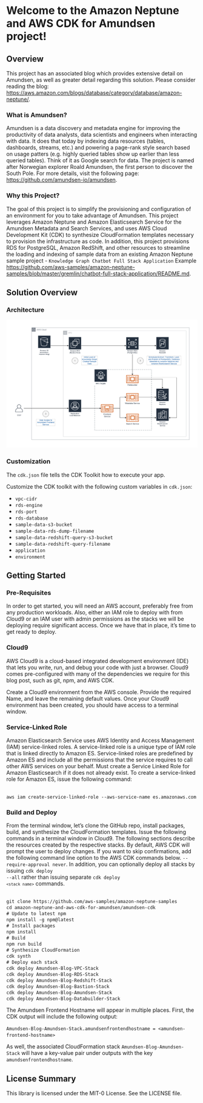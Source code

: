 # Welcome to the Amazon Neptune and AWS CDK for Amundsen project!

## Overview

This project has an associated blog which provides extensive detail on Amundsen, as well as greater detail regarding this solution. Please consider reading the blog: https://aws.amazon.com/blogs/database/category/database/amazon-neptune/.

### What is Amundsen?

Amundsen is a data discovery and metadata engine for improving the productivity of data analysts, data scientists and engineers when interacting with data. It does that today by indexing data resources (tables, dashboards, streams, etc.) and powering a page-rank style search based on usage patters (e.g. highly queried tables show up earlier than less queried tables). Think of it as Google search for data. The project is named after Norwegian explorer Roald Amundsen, the first person to discover the South Pole. For more details, visit the following page: https://github.com/amundsen-io/amundsen.

### Why this Project?

The goal of this project is to simplify the provisioning and configuration of an environment for you to take advantage of Amundsen. This project leverages Amazon Neptune and Amazon Elasticsearch Service for the Amundsen Metadata and Search Services, and uses AWS Cloud Development Kit (CDK) to synthesize CloudFormation templates necessary to provision the infrastructure as code. In addition, this project provisions RDS for PostgreSQL, Amazon RedShift, and other resources to streamline the loading and indexing of sample data from an existing Amazon Neptune sample project - `Knowledge Graph Chatbot Full Stack Application` Example https://github.com/aws-samples/amazon-neptune-samples/blob/master/gremlin/chatbot-full-stack-application/README.md. 

## Solution Overview

### Architecture

<img src="./images/amazon-neptune-and-aws-cdk-for-amundsen-solution overview.png">

### Customization

The `cdk.json` file tells the CDK Toolkit how to execute your app.

Customize the CDK toolkit with the following custom variables in `cdk.json`:
<ul>
    <li><code>vpc-cidr</code></li>
    <li><code>rds-engine</code></li>
    <li><code>rds-port</code></li>
    <li><code>rds-database</code></li>
    <li><code>sample-data-s3-bucket</code></li>
    <li><code>sample-data-rds-dump-filename</code></li>
    <li><code>sample-data-redshift-query-s3-bucket</code></li>
    <li><code>sample-data-redshift-query-filename</code></li>
    <li><code>application</code></li>
    <li><code>environment</code></li>
</ul>

## Getting Started

### Pre-Requisites

In order to get started, you will need an AWS account, preferably free from any production workloads. Also, either an IAM role to deploy with from Cloud9 or an IAM user with admin permissions as the stacks we will be deploying require significant access.
Once we have that in place, it’s time to get ready to deploy.

### Cloud9
AWS Cloud9 is a cloud-based integrated development environment (IDE) that lets you write, run, and debug your code with just a browser. Cloud9 comes pre-configured with many of the dependencies we require for this blog post, such as git, npm, and AWS CDK.

Create a Cloud9 environment from the AWS console. Provide the required Name, and leave the remaining default values. Once your Cloud9 environment has been created, you should have access to a terminal window.

### Service-Linked Role

Amazon Elasticsearch Service uses AWS Identity and Access Management (IAM) service-linked roles. A service-linked role is a unique type of IAM role that is linked directly to Amazon ES. Service-linked roles are predefined by Amazon ES and include all the permissions that the service requires to call other AWS services on your behalf. Must create a Service Linked Role for Amazon Elasticsearch if it does not already exist. To create a service-linked role for Amazon ES, issue the following command:

<pre><code>
aws iam create-service-linked-role --aws-service-name es.amazonaws.com
</code></pre>

### Build and Deploy

From the terminal window, let’s clone the GitHub repo, install packages, build, and synthesize the CloudFormation templates. Issue the following commands in a terminal window in Cloud9. The following sections describe the resources created by the respective stacks. By default, AWS CDK will prompt the user to deploy changes. If you want to skip confirmations, add the following command line option to the AWS CDK commands below.  <code>--require-approval never</code>. In addition, you can optionally deploy all stacks by issuing <code>cdk deploy --all</code> rather than issuing separate <code>cdk deploy `<stack name>`</code> commands.

<pre><code>
git clone https://github.com/aws-samples/amazon-neptune-samples
cd amazon-neptune-and-aws-cdk-for-amundsen/amundsen-cdk
# Update to latest npm
npm install -g npm@latest
# Install packages
npm install
# Build
npm run build
# Synthesize CloudFormation
cdk synth
# Deploy each stack
cdk deploy Amundsen-Blog-VPC-Stack
cdk deploy Amundsen-Blog-RDS-Stack
cdk deploy Amundsen-Blog-Redshift-Stack
cdk deploy Amundsen-Blog-Bastion-Stack
cdk deploy Amundsen-Blog-Amundsen-Stack
cdk deploy Amundsen-Blog-Databuilder-Stack
</code></pre>

The Amundsen Frontend Hostname will appear in multiple places. First, the CDK output will include the following output:

`Amundsen-Blog-Amundsen-Stack.amundsenfrontendhostname = <amundsen-frontend-hostname>`

As well, the associated CloudFormation stack `Amundsen-Blog-Amundsen-Stack` will have a key-value pair under outputs with the key `amundsenfrontendhostname`.

## License Summary

This library is licensed under the MIT-0 License. See the LICENSE file.